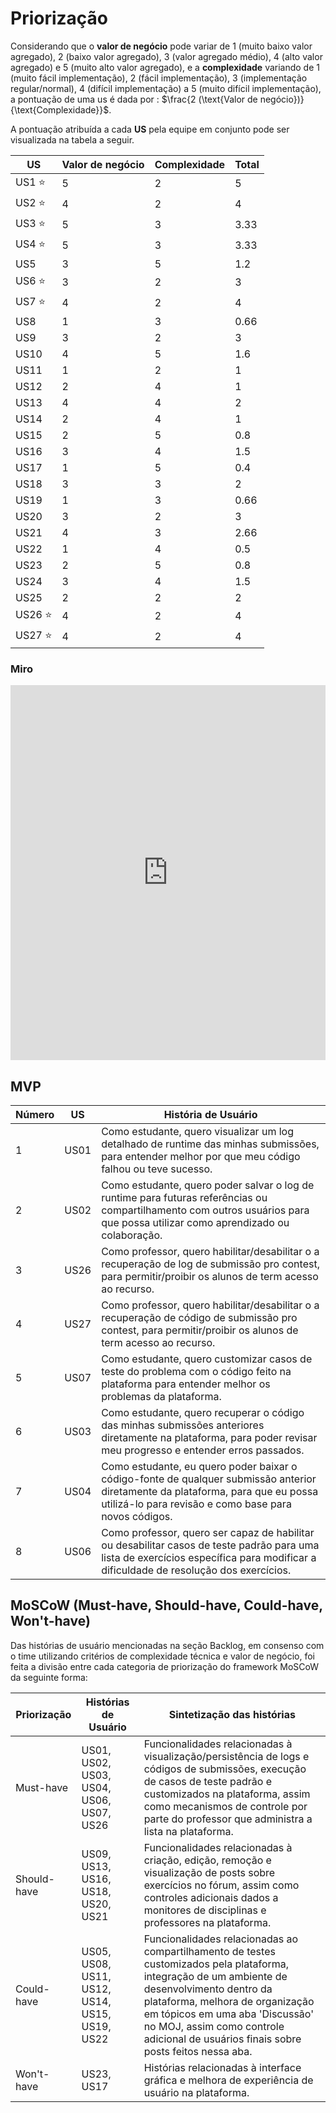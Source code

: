# Priorização

Considerando que o **valor de negócio** pode variar de 1 (muito baixo valor agregado), 2 (baixo valor agregado), 3 (valor agregado médio), 4 (alto valor agregado) e 5 (muito alto valor agregado), e a **complexidade** variando de 1 (muito fácil implementação), 2 (fácil implementação), 3 (implementação regular/normal), 4 (difícil implementação) a 5 (muito difícil implementação), a pontuação de uma us é dada por : $\frac{2 (\text{Valor de negócio})}{\text{Complexidade}}$.

A pontuação atribuída a cada **US** pela equipe em conjunto pode ser visualizada na tabela a seguir.

| US          | Valor de negócio | Complexidade | Total |
| ----------- | ---------------- | ------------ | ----- |
| US1 :star:  | 5                | 2            | 5     |
| US2 :star:  | 4                | 2            | 4     |
| US3 :star:  | 5                | 3            | 3.33  |
| US4 :star:  | 5                | 3            | 3.33  |
| US5         | 3                | 5            | 1.2   |
| US6 :star:  | 3                | 2            | 3     |
| US7 :star:  | 4                | 2            | 4     |
| US8         | 1                | 3            | 0.66  |
| US9         | 3                | 2            | 3     |
| US10        | 4                | 5            | 1.6   |
| US11        | 1                | 2            | 1     |
| US12        | 2                | 4            | 1     |
| US13        | 4                | 4            | 2     |
| US14        | 2                | 4            | 1     |
| US15        | 2                | 5            | 0.8   |
| US16        | 3                | 4            | 1.5   |
| US17        | 1                | 5            | 0.4   |
| US18        | 3                | 3            | 2     |
| US19        | 1                | 3            | 0.66  |
| US20        | 3                | 2            | 3     |
| US21        | 4                | 3            | 2.66  |
| US22        | 1                | 4            | 0.5   |
| US23        | 2                | 5            | 0.8   |
| US24        | 3                | 4            | 1.5   |
| US25        | 2                | 2            | 2     |
| US26 :star: | 4                | 2            | 4     |
| US27 :star: | 4                | 2            | 4     |

### Miro

<iframe src="https://miro.com/app/board/uXjVL7x-bvg=/" width="100%" height="600" frameborder="0"></iframe>

## MVP 

| **Número** | **US**  | **História de Usuário**                                       |
|------------|---------|--------------------------------------------------------------|
| 1          | US01   | Como estudante, quero visualizar um log detalhado de runtime das minhas submissões, para entender melhor por que meu código falhou ou teve sucesso. |
| 2          | US02   | Como estudante, quero poder salvar o log de runtime para futuras referências ou compartilhamento com outros usuários para que possa utilizar como aprendizado ou colaboração. |
| 3          | US26   | Como professor, quero habilitar/desabilitar o a recuperação de log de submissão pro contest, para permitir/proibir os alunos de term acesso ao recurso. |
| 4          | US27   | Como professor, quero habilitar/desabilitar o a recuperação de código de submissão pro contest, para  permitir/proibir os alunos de term acesso ao recurso. |
| 5          | US07   | Como estudante, quero customizar casos de teste do problema com o código feito na plataforma para entender melhor os problemas da plataforma. |
| 6          | US03   | Como estudante, quero recuperar o código das minhas submissões anteriores diretamente na plataforma, para poder revisar meu progresso e entender erros passados. |
| 7          | US04   | Como estudante, eu quero poder baixar o código-fonte de qualquer submissão anterior diretamente da plataforma, para que eu possa utilizá-lo para revisão e como base para novos códigos. |
| 8          | US06   | Como professor, quero ser capaz de habilitar ou desabilitar casos de teste padrão para uma lista de exercícios específica para modificar a dificuldade de resolução dos exercícios. |

## MoSCoW (Must-have, Should-have, Could-have, Won't-have)

Das histórias de usuário mencionadas na seção Backlog, em consenso com o time utilizando critérios de complexidade técnica e valor de negócio, foi feita a divisão entre cada categoria de priorização do framework MoSCoW da seguinte forma:

| Priorização | Histórias de Usuário | Sintetização das histórias |
| ----------- | ---------------- | ---- |
| Must-have   | US01, US02, US03, US04, US06, US07, US26 | Funcionalidades relacionadas à visualização/persistência de logs e códigos de submissões, execução de casos de teste padrão e customizados na plataforma, assim como mecanismos de controle por parte do professor que administra a lista na plataforma. |
| Should-have | US09, US13, US16, US18, US20, US21 | Funcionalidades relacionadas à criação, edição, remoção e visualização de posts sobre exercícios no fórum, assim como controles adicionais dados a monitores de disciplinas e professores na plataforma. |
| Could-have  | US05, US08, US11, US12, US14, US15, US19, US22 | Funcionalidades relacionadas ao compartilhamento de testes customizados pela plataforma, integração de um ambiente de desenvolvimento dentro da plataforma, melhora de organização em tópicos em uma aba 'Discussão' no MOJ, assim como controle adicional de usuários finais sobre posts feitos nessa aba. |
| Won't-have  | US23, US17 | Histórias relacionadas à interface gráfica e melhora de experiência de usuário na plataforma. |